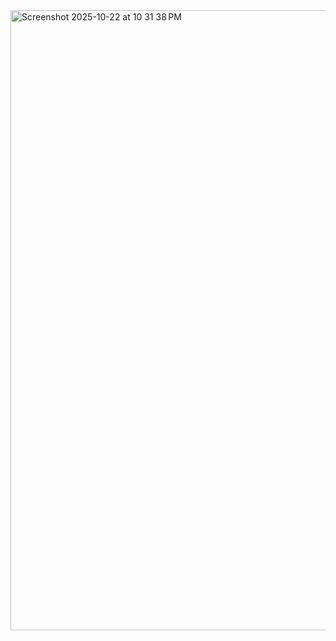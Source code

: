 <img width="1669" height="992" alt="Screenshot 2025-10-22 at 10 31 38 PM" src="https://github.com/user-attachments/assets/54075de0-8d9f-41d5-bc9f-bc2040908b9d" />
